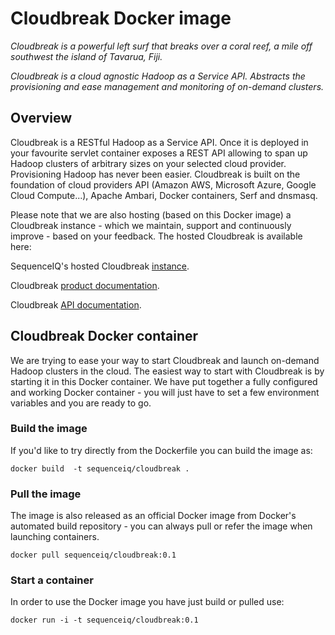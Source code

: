 Cloudbreak Docker image
=================

*Cloudbreak is a powerful left surf that breaks over a coral reef, a mile off southwest the island of Tavarua, Fiji.*

*Cloudbreak is a cloud agnostic Hadoop as a Service API. Abstracts the provisioning and ease management and monitoring of on-demand clusters.*

## Overview

Cloudbreak is a RESTful Hadoop as a Service API. Once it is deployed in your favourite servlet container exposes a REST API allowing to span up Hadoop clusters of arbitrary sizes on your selected cloud provider. Provisioning Hadoop has never been easier. Cloudbreak is built on the foundation of cloud providers API (Amazon AWS, Microsoft Azure, Google Cloud Compute...), Apache Ambari, Docker containers, Serf and dnsmasq.

Please note that we are also hosting (based on this Docker image) a Cloudbreak instance - which we maintain, support and continuously improve - based on your feedback. The hosted Cloudbreak is available here: 

SequenceIQ's hosted Cloudbreak [instance](https://cloudbreak.sequenceiq.com/).

Cloudbreak [product documentation](http://sequenceiq.com/cloudbreak/).

Cloudbreak [API documentation](http://docs.cloudbreak.apiary.io/).


## Cloudbreak Docker container 

We are trying to ease your way to start Cloudbreak and launch on-demand Hadoop clusters in the cloud. The easiest way to start with Cloudbreak is by starting it in  this Docker container. We have put together a fully configured and working Docker container - you will just have to set a few environment variables and you are ready to go.

### Build the image

If you'd like to try directly from the Dockerfile you can build the image as:
```
docker build  -t sequenceiq/cloudbreak .
```
### Pull the image

The image is also released as an official Docker image from Docker's automated build repository - you can always pull or refer the image when launching containers.

```
docker pull sequenceiq/cloudbreak:0.1
```

### Start a container

In order to use the Docker image you have just build or pulled use:

```
docker run -i -t sequenceiq/cloudbreak:0.1 
```



